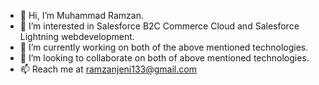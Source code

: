 - 👋 Hi, I’m Muhammad Ramzan.
- 👀 I’m interested in Salesforce B2C Commerce Cloud and Salesforce Lightning webdevelopment.
- 🌱 I’m currently working on both of the above mentioned technologies.
- 💞️ I’m looking to collaborate on both of above mentioned technologies.
- 📫 Reach me at ramzanjeni133@gmail.com

<!---
muhamma-ramzan-1536/muhamma-ramzan-1536 is a ✨ special ✨ repository because its `README.md` (this file) appears on your GitHub profile.
You can click the Preview link to take a look at your changes.
--->
